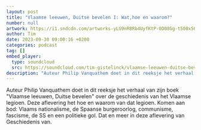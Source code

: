 ```yaml
---
layout: post
title: "Vlaamse leeuwen, Duitse bevelen I: Wat,hoe en waarom?"
number: null
artwork: https://i1.sndcdn.com/artworks-yLG9nR8Rb4UyfKtP-0D08Gg-t500x500.jpg
author: Tim
date: 2023-09-30 09:00:16 +0200
categories: podcast
tag: []
embed_player:
  type: soundcloud
  src: https://soundcloud.com/tim-gistelinck/vlaamse-leeuwen-duitse-bevelen-i-wathoe-en-waarom
description: "Auteur Philip Vanquathem doet in dit reeksje het verhaal van zijn boek 'Vlaamse leeuwen, Duitse bevelen' over de geschiedenis van het Vlaamse legioen."
---
```

Auteur Philip Vanquathem doet in dit reeksje het verhaal van zijn boek "Vlaamse leeuwen, Duitse bevelen" over de geschiedenis van het Vlaamse legioen. Deze aflevering het hoe en waarom van dat legioen. Komen aan bod: Vlaams nationalisme, de Spaanse burgeroorlog, communisme, fascisme, de SS en een politieke gol. Dat en meer in deze aflevering van Geschiedenis van.